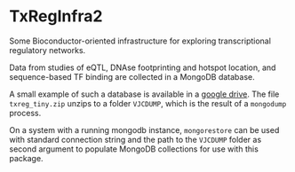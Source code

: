 # TxRegInfra2

Some Bioconductor-oriented infrastructure for exploring transcriptional regulatory networks.

Data from studies of eQTL, DNAse footprinting and hotspot
location, and sequence-based TF binding are collected in a MongoDB
database.

A small example of such a database is available in a [google drive](https://drive.google.com/drive/folders/1fR9DTypKWrUmEnbjiIy_n--9EZJ6AHci?usp=sharing).  The file `txreg_tiny.zip` unzips to
a folder `VJCDUMP`, which is the result of a `mongodump` process.

On a system with a running mongodb instance, `mongorestore` can be used
with standard connection string and the path to the `VJCDUMP` folder as
second argument to populate MongoDB collections for use with this package.
